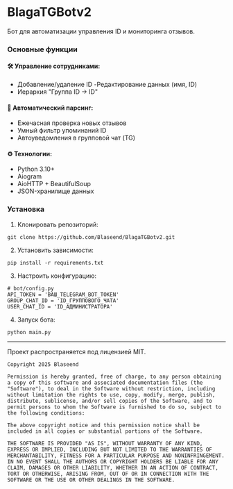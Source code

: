 # BlagaTGBotv2

Бот для автоматизации управления ID и мониторинга отзывов.

### Основные функции
#### 🛠 Управление сотрудниками:
- Добавление/удаление ID
-Редактирование данных (имя, ID)
- Иерархия "Группа ID → ID"
#### 🔔 Автоматический парсинг:
- Ежечасная проверка новых отзывов
- Умный фильтр упоминаний ID
- Автоуведомления в групповой чат (TG)
#### ⚙️ Технологии:
- Python 3.10+
- Aiogram
- AioHTTP + BeautifulSoup 
- JSON-хранилище данных

### Установка

1. Клонировать репозиторий:
```
git clone https://github.com/Blaseend/BlagaTGBotv2.git
```

2. Установить зависимости:
```
pip install -r requirements.txt
```

3. Настроить конфигурацию:
```
# bot/config.py
API_TOKEN = 'ВАШ_TELEGRAM_BOT_TOKEN'
GROUP_CHAT_ID = 'ID_ГРУППОВОГО_ЧАТА'
USER_CHAT_ID = 'ID_АДМИНИСТРАТОРА'
```

4. Запуск бота:
```
python main.py
```

----------------------------

Проект распространяется под лицензией MIT.

```
Copyright 2025 Blaseend

Permission is hereby granted, free of charge, to any person obtaining a copy of this software and associated documentation files (the "Software"), to deal in the Software without restriction, including without limitation the rights to use, copy, modify, merge, publish, distribute, sublicense, and/or sell copies of the Software, and to permit persons to whom the Software is furnished to do so, subject to the following conditions:

The above copyright notice and this permission notice shall be included in all copies or substantial portions of the Software.

THE SOFTWARE IS PROVIDED "AS IS", WITHOUT WARRANTY OF ANY KIND, EXPRESS OR IMPLIED, INCLUDING BUT NOT LIMITED TO THE WARRANTIES OF MERCHANTABILITY, FITNESS FOR A PARTICULAR PURPOSE AND NONINFRINGEMENT. IN NO EVENT SHALL THE AUTHORS OR COPYRIGHT HOLDERS BE LIABLE FOR ANY CLAIM, DAMAGES OR OTHER LIABILITY, WHETHER IN AN ACTION OF CONTRACT, TORT OR OTHERWISE, ARISING FROM, OUT OF OR IN CONNECTION WITH THE SOFTWARE OR THE USE OR OTHER DEALINGS IN THE SOFTWARE.
```
